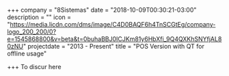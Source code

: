 +++
company = "8Sistemas"
date = "2018-10-09T00:30:21-03:00"
description = ""
icon = "https://media.licdn.com/dms/image/C4D0BAQF6h4TnSCGtEg/company-logo_200_200/0?e=1545868800&v=beta&t=0buhaBBJ0ICJKm81y6HbXfi_9Q4QXKhSNYfjAL80zNU"
projectdate = "2013 - Present"
title = "POS Version with QT for offline usage"

+++
To discur here